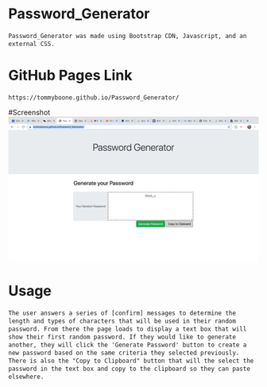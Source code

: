 # Password_Generator

    Password_Generator was made using Bootstrap CDN, Javascript, and an external CSS.

# GitHub Pages Link

    https://tommyboone.github.io/Password_Generator/

#Screenshot
![alt text](./Images/Password-Generator-Screenshot.png)

# Usage
    The user answers a series of [confirm] messages to determine the length and types of characters that will be used in their random password. From there the page loads to display a text box that will show their first random password. If they would like to generate another, they will click the 'Generate Password' button to create a new password based on the same criteria they selected previously. There is also the "Copy to Clipboard" button that will the select the password in the text box and copy to the clipboard so they can paste elsewhere. 

